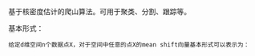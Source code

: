 基于核密度估计的爬山算法。可用于聚类、分割、跟踪等。

基本形式：

```
给定d维空间n个数据点X，对于空间中任意的点X的mean shift向量基本形式可以表示为：
```

         

